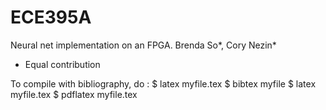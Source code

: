 # ECE395A
Neural net implementation on an FPGA.
Brenda So*, Cory Nezin*
* Equal contribution


To compile with bibliography, do :
$ latex myfile.tex
$ bibtex myfile
$ latex myfile.tex
$ pdflatex myfile.tex

